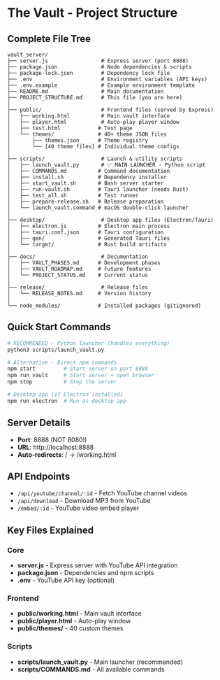 # The Vault - Project Structure

## Complete File Tree

```
vault_server/
├── server.js                 # Express server (port 8888)
├── package.json              # Node dependencies & scripts  
├── package-lock.json         # Dependency lock file
├── .env                      # Environment variables (API keys)
├── .env.example              # Example environment template
├── README.md                 # Main documentation
├── PROJECT_STRUCTURE.md      # This file (you are here)
│
├── public/                   # Frontend files (served by Express)
│   ├── working.html          # Main vault interface
│   ├── player.html           # Auto-play player window
│   ├── test.html            # Test page
│   └── themes/              # 40+ theme JSON files
│       ├── themes.json      # Theme registry
│       └── [40 theme files] # Individual theme configs
│
├── scripts/                  # Launch & utility scripts
│   ├── launch_vault.py       # ✅ MAIN LAUNCHER - Python script
│   ├── COMMANDS.md          # Command documentation
│   ├── install.sh           # Dependency installer
│   ├── start_vault.sh       # Bash server starter
│   ├── run-vault.sh         # Tauri launcher (needs Rust)
│   ├── test_all.sh          # Test runner
│   ├── prepare-release.sh   # Release preparation
│   └── launch_vault.command # macOS double-click launcher
│
├── desktop/                  # Desktop app files (Electron/Tauri)
│   ├── electron.js          # Electron main process
│   ├── tauri.conf.json      # Tauri configuration
│   ├── gen/                 # Generated Tauri files
│   └── target/              # Rust build artifacts
│
├── docs/                     # Documentation
│   ├── VAULT_PHASES.md      # Development phases
│   ├── VAULT_ROADMAP.md     # Future features
│   └── PROJECT_STATUS.md    # Current status
│
├── release/                  # Release files
│   └── RELEASE_NOTES.md     # Version history
│
└── node_modules/            # Installed packages (gitignored)
```

## Quick Start Commands

```bash
# RECOMMENDED - Python launcher (handles everything)
python3 scripts/launch_vault.py

# Alternative - Direct npm commands
npm start         # Start server on port 8888
npm run vault     # Start server + open browser
npm stop          # Stop the server

# Desktop app (if Electron installed)
npm run electron  # Run as desktop app
```

## Server Details

- **Port**: 8888 (NOT 8080!)
- **URL**: http://localhost:8888
- **Auto-redirects**: / → /working.html

## API Endpoints

- `/api/youtube/channel/:id` - Fetch YouTube channel videos
- `/api/download` - Download MP3 from YouTube
- `/embed/:id` - YouTube video embed player

## Key Files Explained

### Core
- **server.js** - Express server with YouTube API integration
- **package.json** - Dependencies and npm scripts
- **.env** - YouTube API key (optional)

### Frontend
- **public/working.html** - Main vault interface
- **public/player.html** - Auto-play window
- **public/themes/** - 40 custom themes

### Scripts
- **scripts/launch_vault.py** - Main launcher (recommended)
- **scripts/COMMANDS.md** - All available commands